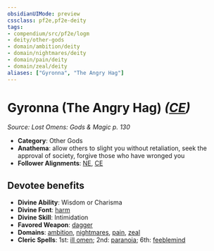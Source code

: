 ```yaml
---
obsidianUIMode: preview
cssclass: pf2e,pf2e-deity
tags:
- compendium/src/pf2e/logm
- deity/other-gods
- domain/ambition/deity
- domain/nightmares/deity
- domain/pain/deity
- domain/zeal/deity
aliases: ["Gyronna", "The Angry Hag"]
---
```

# Gyronna (The Angry Hag) *([CE](/rules/traits/chaotic-evil-b1.md))*  
*Source: Lost Omens: Gods & Magic p. 130*  

- **Category**: Other Gods
- **Anathema**: allow others to slight you without retaliation, seek the approval of society, forgive those who have wronged you
- **Follower Alignments**: [NE](/rules/traits/neutral-evil-b1.md), [CE](/rules/traits/chaotic-evil-b1.md)

## Devotee benefits

- **Divine Ability**: Wisdom or Charisma
- **Divine Font**: [harm](/compendium/spells/harm.md)
- **Divine Skill**: Intimidation
- **Favored Weapon**: [dagger](/compendium/equipment/items/dagger.md)
- **Domains**: [ambition](/compendium/setting/domains.md#Ambition), [nightmares](/compendium/setting/domains.md#Nightmares), [pain](/compendium/setting/domains.md#Pain), [zeal](/compendium/setting/domains.md#Zeal)
- **Cleric Spells**: 1st: [ill omen](/compendium/spells/ill-omen-logm.md); 2nd: [paranoia](/compendium/spells/paranoia.md); 6th: [feeblemind](/compendium/spells/feeblemind.md)